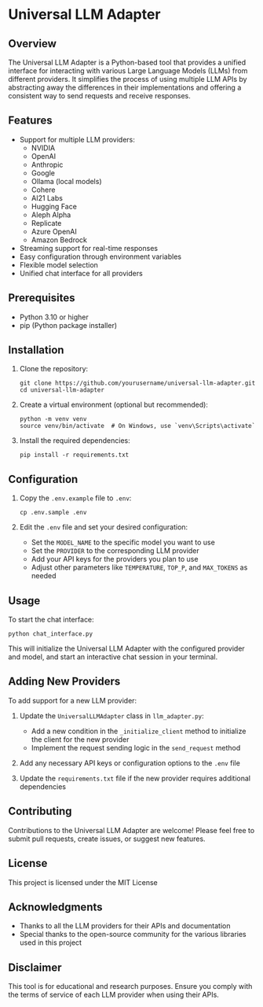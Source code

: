 # Universal LLM Adapter

## Overview

The Universal LLM Adapter is a Python-based tool that provides a unified interface for interacting with various Large Language Models (LLMs) from different providers. It simplifies the process of using multiple LLM APIs by abstracting away the differences in their implementations and offering a consistent way to send requests and receive responses.

## Features

- Support for multiple LLM providers:
  - NVIDIA
  - OpenAI
  - Anthropic
  - Google
  - Ollama (local models)
  - Cohere
  - AI21 Labs
  - Hugging Face
  - Aleph Alpha
  - Replicate
  - Azure OpenAI
  - Amazon Bedrock
- Streaming support for real-time responses
- Easy configuration through environment variables
- Flexible model selection
- Unified chat interface for all providers

## Prerequisites

- Python 3.10 or higher
- pip (Python package installer)

## Installation

1. Clone the repository:
   ```
   git clone https://github.com/yourusername/universal-llm-adapter.git
   cd universal-llm-adapter
   ```

2. Create a virtual environment (optional but recommended):
   ```
   python -m venv venv
   source venv/bin/activate  # On Windows, use `venv\Scripts\activate`
   ```

3. Install the required dependencies:
   ```
   pip install -r requirements.txt
   ```

## Configuration

1. Copy the `.env.example` file to `.env`:
   ```
   cp .env.sample .env
   ```

2. Edit the `.env` file and set your desired configuration:
   - Set the `MODEL_NAME` to the specific model you want to use
   - Set the `PROVIDER` to the corresponding LLM provider
   - Add your API keys for the providers you plan to use
   - Adjust other parameters like `TEMPERATURE`, `TOP_P`, and `MAX_TOKENS` as needed

## Usage

To start the chat interface:

```
python chat_interface.py
```

This will initialize the Universal LLM Adapter with the configured provider and model, and start an interactive chat session in your terminal.

## Adding New Providers

To add support for a new LLM provider:

1. Update the `UniversalLLMAdapter` class in `llm_adapter.py`:
   - Add a new condition in the `_initialize_client` method to initialize the client for the new provider
   - Implement the request sending logic in the `send_request` method

2. Add any necessary API keys or configuration options to the `.env` file

3. Update the `requirements.txt` file if the new provider requires additional dependencies

## Contributing

Contributions to the Universal LLM Adapter are welcome! Please feel free to submit pull requests, create issues, or suggest new features.

## License

This project is licensed under the MIT License

## Acknowledgments

- Thanks to all the LLM providers for their APIs and documentation
- Special thanks to the open-source community for the various libraries used in this project

## Disclaimer

This tool is for educational and research purposes. Ensure you comply with the terms of service of each LLM provider when using their APIs.
